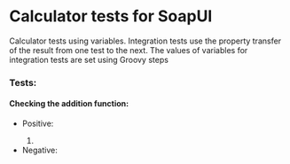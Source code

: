 # Calculator tests for SoapUI
<p>Calculator tests using variables. Integration tests use the property transfer of the result from one test to the next. The values ​​of variables for integration tests are set using Groovy steps</p>
<h3>Tests:</h3>
  <h4>Checking the addition function:</h4>
  <ul>
    <li>Positive:</li>
    <ol>
      <li></li>
    </ol>
    <li>Negative:</li>
  </ul>
